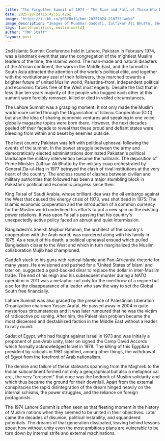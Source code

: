 ```yaml
---
title: "The‍‌‍‍‌‍‌‍‍‌ Forgotten Summit of 1974 — The Rise and Fall of Those Who Dreamed of Arab Unity"
date: 2025-10-24T15:42:51.426Z
image: "https://i.ibb.co/yFBfRmtG/kmc-20251024-210733.webp"
image_description: "Images of Muammar Gaddafi, Zulfikar Ali Bhutto, Sheikh Mujibur Rahman, King Faisal of Saudi Arabia, and Anwar El-Sadat."
tags: [world-politics, muslim-world]
author: "TMP Staff"
layout: post
---
```


2nd Islamic Summit Conference held in Lahore, Pakistan in February 1974, was a landmark event that saw the congregation of the mightiest Muslim leaders of the time, the Islamic world. The man-made and natural disasters of the African continent, the wars in the Middle East, and the turmoil in South Asia attracted the attention of the world's political elite, and together with the revolutionary zeal of their followers, they marched towards a brighter future of united Muslim world, Palestine-front, independent political and economic forces free of the West most eagerly. Despite the fact that in less than ten years majority of the people who hugged each other at this summit were forcibly removed, killed or died in veiled circumstances.

The Lahore Summit was a grasping moment. It not only made the Muslim world more united through the Organisation of Islamic Cooperation (OIC) but also the idea of sharing economic ventures and speaking in one voice globally magazine topics were born there. However, the next decades peeled off their façade to reveal that these proud and defiant states were bleeding from within and beset by enemies outside.

The host country Pakistan was left with political upheaval following the events of the summit. In the power struggle between the army and democratically elected administrations dominated Pakistan's political landscape the military intervention became the hallmark. The deposition of Prime Minister Zulfikar Ali Bhutto by the military coup orchestrated by General Zia-ul-Haq in 1977 betrayed the clash of rival institutions at the very heart of the country. The endless round of clashes between civilian and military authorities that followed has been a major stumbling block in Pakistan’s political and economic progress since then.

King Faisal of Saudi Arabia, whose brilliant idea was the oil embargo against the West that caused the energy crisis of 1973, was shot dead in 1975. The Islamic economic cooperation and the introduction of a common currency for the Muslim world underlined his efforts to put a new spin on the existing power relations. It was upon Faisal's passing that his country's unexpectedly active policy faced an abrupt and quiet intermission.

Bangladesh's Sheikh Mujibur Rahman, the architect of the country's cooperation with the Arab world, was murdered along with his family in 1975. As a result of his death, a political upheaval ensued which pulled Bangladesh closer to the West and which in turn marginalized the Muslim collaboration Mujib had championed.

Gaddafi stuck to his guns with radical Islamic and Pan-Africanist rhetoric for many years. He envisioned and pushed for a 'United States of Islam' and later on, suggested a gold-backed dinar to replace the dollar in inter-Muslim trade. The end of his reign and his subsequent murder during a NATO operation in 2011 was a metaphor not only for the overthrow of a regime but also for the disappearance of a leader who saw the way to set the Global South free financially.

Lahore Summit was also graced by the presence of Palestinian Liberation Organization chairman Yasser Arafat. He passed away in 2004 in quite mysterious circumstances and it was later rumoured that he was the victim of radioactive poisoning. After him, the Palestinian problem became the most dispersed and destabilized faction in the Middle East without a leader to rally round.

Sadat of Egypt, who had fought against Israel in 1973 and was initially a proponent of pan-Arab unity, later on signed the Camp David Accords which formally acknowledged Israel in 1978. The killing of this Egyptian president by radicals in 1981 signified, among other things, the withdrawal of Egypt from the forefront of Arab nationalism.

The demise and failure of these stalwarts spanning from the Maghreb to the Indian subcontinent formed not only a geographical but also a metaphorical arc , the very "crescent" that once was the bedrock of Muslim solidarity and which thus became the ground for their downfall. Apart from the external conspiracies the rapid disintegration of the dream hinged heavily on the internal schisms, the power struggles, and the reliance on foreign protagonists.

The 1974 Lahore Summit is often seen as that fleeting moment in the history of Muslim nations when they seemed to be united in their objectives. Later came the decades of disunion, political instability, and squandered potentials. The dreams of that generation dissipated, leaving behind lessons about how without unity even the most ambitious plans are vulnerable to be torn down by internal strife and external ‍‌‍‍‌‍‌‍‍‌machinations.

